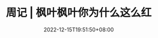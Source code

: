 ---
title: "周记 | 枫叶枫叶你为什么这么红"
description: 
date: 2022-12-15T19:51:50+08:00
image: DSC00028.jpg
math: 
license: 
hidden: true
comments: true
draft: true
---